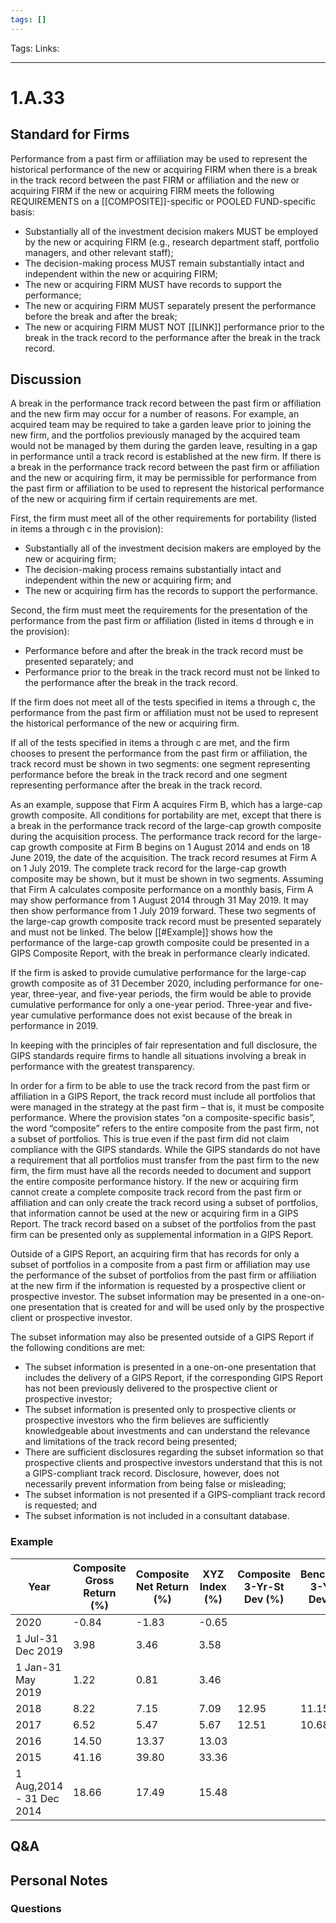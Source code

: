 ```yaml
---
tags: []
---
```

Tags:
Links: 
___
# 1.A.33
## Standard for Firms
Performance from a past firm or affiliation may be used to represent the historical performance of the new or acquiring FIRM when there is a break in the track record between the past FIRM or affiliation and the new or acquiring FIRM if the new or acquiring FIRM meets the following REQUIREMENTS on a [[COMPOSITE]]-specific or POOLED FUND-specific basis:
- Substantially all of the investment decision makers MUST be employed by the new or acquiring FIRM (e.g., research department staff, portfolio managers, and other relevant staff);
- The decision-making process MUST remain substantially intact and independent within the new or acquiring FIRM;
- The new or acquiring FIRM MUST have records to support the performance;
- The new or acquiring FIRM MUST separately present the performance before the break and after the break;
- The new or acquiring FIRM MUST NOT [[LINK]] performance prior to the break in the track record to the performance after the break in the track record.
## Discussion
A break in the performance track record between the past firm or affiliation and the new firm may occur for a number of reasons. For example, an acquired team may be required to take a garden leave prior to joining the new firm, and the portfolios previously managed by the acquired team would not be managed by them during the garden leave, resulting in a gap in performance until a track record is established at the new firm. If there is a break in the performance track record between the past firm or affiliation and the new or acquiring firm, it may be permissible for performance from the past firm or affiliation to be used to represent the historical performance of the new or acquiring firm if certain requirements are met.

First, the firm must meet all of the other requirements for portability (listed in items a through c in the provision):
- Substantially all of the investment decision makers are employed by the new or acquiring firm;
- The decision-making process remains substantially intact and independent within the new or acquiring firm; and
- The new or acquiring firm has the records to support the performance.

Second, the firm must meet the requirements for the presentation of the performance from the past firm or affiliation (listed in items d through e in the provision):
- Performance before and after the break in the track record must be presented separately; and
- Performance prior to the break in the track record must not be linked to the performance after the break in the track record.

If the firm does not meet all of the tests specified in items a through c, the performance from the past firm or affiliation must not be used to represent the historical performance of the new or acquiring firm.

If all of the tests specified in items a through c are met, and the firm chooses to present the performance from the past firm or affiliation, the track record must be shown in two segments: one segment representing performance before the break in the track record and one segment representing performance after the break in the track record.

As an example, suppose that Firm A acquires Firm B, which has a large-cap growth composite. All conditions for portability are met, except that there is a break in the performance track record of the large-cap growth composite during the acquisition process. The performance track record for the large-cap growth composite at Firm B begins on 1 August 2014 and ends on 18 June 2019, the date of the acquisition. The track record resumes at Firm A on 1 July 2019. The complete track record for the large-cap growth composite may be shown, but it must be shown in two segments. Assuming that Firm A calculates composite performance on a monthly basis, Firm A may show performance from 1 August 2014 through 31 May 2019. It may then show performance from 1 July 2019 forward. These two segments of the large-cap growth composite track record must be presented separately and must not be linked. The below [[#Example]] shows how the performance of the large-cap growth composite could be presented in a GIPS Composite Report, with the break in performance clearly indicated.

If the firm is asked to provide cumulative performance for the large-cap growth composite as of 31 December 2020, including performance for one-year, three-year, and five-year periods, the firm would be able to provide cumulative performance for only a one-year period. Three-year and five-year cumulative performance does not exist because of the break in performance in 2019.

In keeping with the principles of fair representation and full disclosure, the GIPS standards require firms to handle all situations involving a break in performance with the greatest transparency.

In order for a firm to be able to use the track record from the past firm or affiliation in a GIPS Report, the track record must include all portfolios that were managed in the strategy at the past firm – that is, it must be composite performance. Where the provision states “on a composite-specific basis”, the word “composite” refers to the entire composite from the past firm, not a subset of portfolios. This is true even if the past firm did not claim compliance with the GIPS standards. While the GIPS standards do not have a requirement that all portfolios must transfer from the past firm to the new firm, the firm must have all the records needed to document and support the entire composite performance history. If the new or acquiring firm cannot create a complete composite track record from the past firm or affiliation and can only create the track record using a subset of portfolios, that information cannot be used at the new or acquiring firm in a GIPS Report. The track record based on a subset of the portfolios from the past firm can be presented only as supplemental information in a GIPS Report.

Outside of a GIPS Report, an acquiring firm that has records for only a subset of portfolios in a composite from a past firm or affiliation may use the performance of the subset of portfolios from the past firm or affiliation at the new firm if the information is requested by a prospective client or prospective investor. The subset information may be presented in a one-on-one presentation that is created for and will be used only by the prospective client or prospective investor.

The subset information may also be presented outside of a GIPS Report if the following conditions are met:
- The subset information is presented in a one-on-one presentation that includes the delivery of a GIPS Report, if the corresponding GIPS Report has not been previously delivered to the prospective client or prospective investor;
- The subset information is presented only to prospective clients or prospective investors who the firm believes are sufficiently knowledgeable about investments and can understand the relevance and limitations of the track record being presented;
- There are sufficient disclosures regarding the subset information so that prospective clients and prospective investors understand that this is not a GIPS-compliant track record. Disclosure, however, does not necessarily prevent information from being false or misleading;
- The subset information is not presented if a GIPS-compliant track record is requested; and
- The subset information is not included in a consultant database.

### Example
| Year                     | Composite Gross Return (%) | Composite Net Return (%) | XYZ Index (%) | Composite 3-Yr-St Dev (%) | Benchmark 3-Yr St Dev (%) | Number of Portfolios | Internal Dispersion (%) | Composite Assets ($ M) | Firm Assets ($ M) |
| ------------------------ | -------------------------- | ------------------------ | ------------- | ------------------------- | ------------------------- | -------------------- | ----------------------- | ---------------------- | ----------------- |
| 2020                     | -0.84                      | -1.83                    | -0.65         |                           |                           | 2                    | 4.8                     | 493                    | 12,989            |
| 1 Jul-31 Dec 2019        | 3.98                       | 3.46                     | 3.58          |                           |                           | 2                    |                         | 475                    | 12,678            |
| 1 Jan-31 May 2019        | 1.22                       | 0.81                     | 3.46          |                           |                           |                      |                         |                        | 5,367             |
| 2018                     | 8.22                       | 7.15                     | 7.09          | 12.95                     | 11.15                     | 3                    | 3.8                     | 594                    | 5,249             |
| 2017                     | 6.52                       | 5.47                     | 5.67          | 12.51                     | 10.68                     | 5                    | 3.1                     | 682                    | 5,439             |
| 2016                     | 14.50                      | 13.37                    | 13.03         |                           |                           | 12                   | 3.6                     | 1,094                  | 5,986             |
| 2015                     | 41.16                      | 39.80                    | 33.36         |                           |                           | 22                   | 2.7                     | 2,012                  | 8,401             |
| 1 Aug,2014 - 31 Dec 2014 | 18.66                      | 17.49                    | 15.48         |                           |                           | 20                   |                         | 1,978                  | 7,423             |
## Q&A

## Personal Notes

### Questions